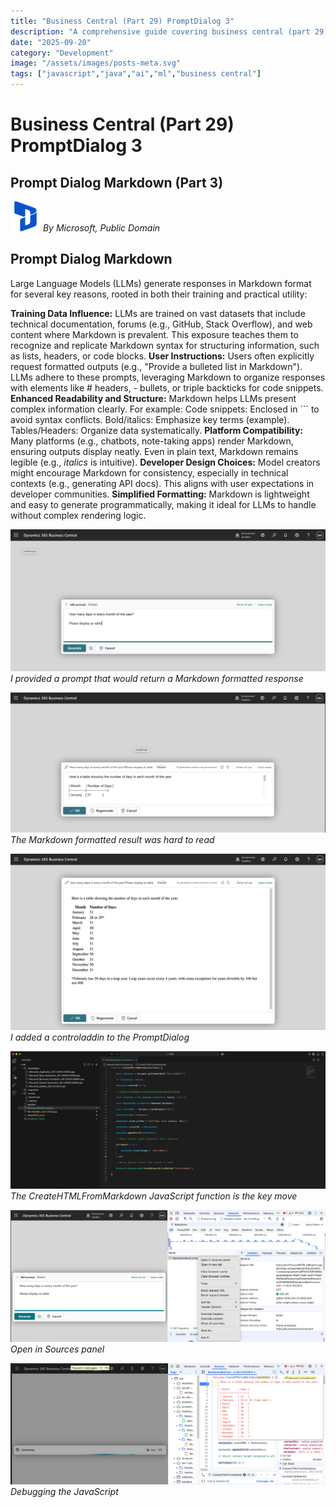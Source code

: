 ```yaml
---
title: "Business Central (Part 29) PromptDialog 3"
description: "A comprehensive guide covering business central (part 29) promptdialog 3"
date: "2025-09-20"
category: "Development"
image: "/assets/images/posts-meta.svg"
tags: ["javascript","java","ai","ml","business central"]
---
```


# Business Central (Part 29) PromptDialog 3

## Prompt Dialog Markdown (Part 3)

![](/assets/images/promptdialog3/dynamics365-color.svg)
*By Microsoft, Public Domain*


## Prompt Dialog Markdown

Large Language Models (LLMs) generate responses in Markdown format for several key reasons, rooted in both their training and practical utility:

**Training Data Influence:**
LLMs are trained on vast datasets that include technical documentation, forums (e.g., GitHub, Stack Overflow), and web content where Markdown is prevalent. This exposure teaches them to recognize and replicate Markdown syntax for structuring information, such as lists, headers, or code blocks.
**User Instructions:**
Users often explicitly request formatted outputs (e.g., "Provide a bulleted list in Markdown"). LLMs adhere to these prompts, leveraging Markdown to organize responses with elements like # headers, - bullets, or triple backticks for code snippets.
**Enhanced Readability and Structure:**
Markdown helps LLMs present complex information clearly. For example:
Code snippets: Enclosed in ``` to avoid syntax conflicts.
Bold/italics: Emphasize key terms (example).
Tables/Headers: Organize data systematically.
**Platform Compatibility:**
Many platforms (e.g., chatbots, note-taking apps) render Markdown, ensuring outputs display neatly. Even in plain text, Markdown remains legible (e.g., *italics* is intuitive).
**Developer Design Choices:**
Model creators might encourage Markdown for consistency, especially in technical contexts (e.g., generating API docs). This aligns with user expectations in developer communities.
**Simplified Formatting:**
Markdown is lightweight and easy to generate programmatically, making it ideal for LLMs to handle without complex rendering logic.

![](/assets/images/promptdialog3/screenshot202025-05-2320at205.36.56e280afpm-2136x962.png)
*I provided a prompt that would return a Markdown formatted response*

![](/assets/images/promptdialog3/screenshot202025-05-2320at205.48.51e280afpm-2136x951.png)
*The Markdown formatted result was hard to read*

![](/assets/images/promptdialog3/screenshot202025-05-2320at207.24.56e280afpm-2136x1196.png)
*I added a controladdin to the PromptDialog*

![](/assets/images/promptdialog3/screenshot202025-05-2320at206.24.52e280afpm-1915x837.png)
*The CreateHTMLFromMarkdown JavaScript function is the key move*

![](/assets/images/promptdialog3/screenshot202025-05-2320at207.17.39e280afpm-1472x617.png)
*Open in Sources panel*

![](/assets/images/promptdialog3/screenshot202025-05-2320at207.04.50e280afpm-1476x568.png)
*Debugging the JavaScript*
